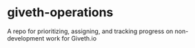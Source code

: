 # giveth-operations
A repo for prioritizing, assigning, and tracking progress on non-development work for Giveth.io
